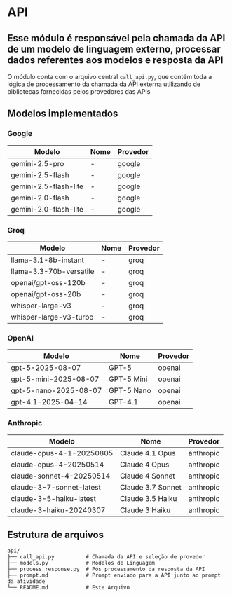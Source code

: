# API
## Esse módulo é responsável pela chamada da API de um modelo de linguagem externo, processar dados referentes aos modelos e resposta da API

O módulo conta com o arquivo central `call_api.py`, que contém toda a lógica de processamento da chamada da API externa utilizando de bibliotecas fornecidas pelos provedores das APIs

## Modelos implementados
### Google

| Modelo                | Nome | Provedor |
|-----------------------|------|----------|
| gemini-2.5-pro        |  -   | google   |
| gemini-2.5-flash      |  -   | google   |
| gemini-2.5-flash-lite |  -   | google   |
| gemini-2.0-flash      |  -   | google   |
| gemini-2.0-flash-lite |  -   | google   |

### Groq

| Modelo                  | Nome | Provedor |
|-------------------------|------|----------|
| llama-3.1-8b-instant    |  -   | groq     |
| llama-3.3-70b-versatile |  -   | groq     |
| openai/gpt-oss-120b     |  -   | groq     |
| openai/gpt-oss-20b      |  -   | groq     |
| whisper-large-v3        |  -   | groq     |
| whisper-large-v3-turbo  |  -   | groq     |

### OpenAI

| Modelo                | Nome        | Provedor |
|-----------------------|-------------|----------|
| gpt-5-2025-08-07      | GPT-5       | openai   |
| gpt-5-mini-2025-08-07 | GPT-5 Mini  | openai   |
| gpt-5-nano-2025-08-07 | GPT-5 Nano  | openai   |
| gpt-4.1-2025-04-14    | GPT-4.1     | openai   |

### Anthropic

| Modelo                | Nome        | Provedor |
|-----------------------|-------------|----------|
| claude-opus-4-1-20250805 | Claude 4.1 Opus | anthropic   |
| claude-opus-4-20250514 | Claude 4 Opus  | anthropic   |
| claude-sonnet-4-20250514 | Claude 4 Sonnet | anthropic   |
| claude-3-7-sonnet-latest | Claude 3.7 Sonnet | anthropic   |
| claude-3-5-haiku-latest | Claude 3.5 Haiku | anthropic   |
| claude-3-haiku-20240307 | Claude 3 Haiku | anthropic   |

## Estrutura de arquivos
```
api/
├── call_api.py          # Chamada da API e seleção de provedor
├── models.py            # Modelos de Linguagem
├── process_response.py  # Pós processamento da resposta da API
├── prompt.md            # Prompt enviado para a API junto ao prompt da atividade
└── README.md            # Este Arquivo
```